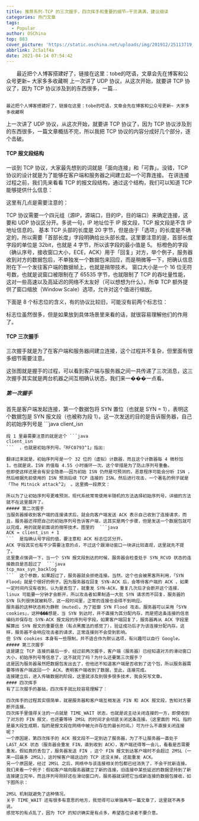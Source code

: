 ```yaml
---
title: 推荐系列-TCP 的三次握手，四次挥手和重要的细节—干货满满，建议细读
categories: 热门文章
tags:
  - Popular
author: OSChina
top: 883
cover_picture: 'https://static.oschina.net/uploads/img/201912/25113719_dw1W.jpg'
abbrlink: 2c5a1f4a
date: 2021-04-14 07:54:42
---
```


&emsp;&emsp;最近把个人博客搭建好了，链接在这里：tobe的呓语，文章会先在博客和公众号更新~ 大家多多收藏啊 上一次讲了 UDP 协议，从这次开始，就要讲 TCP 协议了，因为 TCP 协议涉及到的东西很多，一篇...
<!-- more -->

                                                                                                                                                                                        最近把个人博客搭建好了，链接在这里：tobe的呓语，文章会先在博客和公众号更新~ 大家多多收藏啊 
上一次讲了 UDP 协议，从这次开始，就要讲 TCP 协议了，因为 TCP 协议涉及到的东西很多，一篇文章概括不完，所以我把 TCP 协议的内容分成好几个部分，逐个击破。 
#### TCP 报文段结构 
一谈到 TCP 协议，大家最先想到的词就是「面向连接」和「可靠」。没错，TCP 协议的设计就是为了能够在客户端和服务器之间建立起一个可靠连接。 
在讲连接过程之前，我们先来看看 TCP 的报文段结构，通过这个结构，我们可以知道 TCP 能够提供什么信息： 
 
这里有几点是需要注意的： 
 
 TCP 协议需要一个四元组（源IP，源端口，目的IP，目的端口）来确定连接，这要和 UDP 协议区分开。多说一句，IP 地址位于 IP 报文段，TCP 报文段是不含 IP 地址信息的。 
 基本 TCP 头部的长度是 20 字节，但是由于「选项」的长度是不确定的，所以需要「首部长度」字段明确给出头部长度。这里要注意的是，首部长度字段的单位是 32bit，也就是 4 字节，所以该字段的最小值是 5。 
 标橙色的字段（确认序号，接收窗口大小，ECE，ACK）用于「回复」对方，举个例子，服务器收到对方的数据包后，不单独发一个数据包来回应，而是稍微等一下，把确认信息附在下一个发往客户端的数据帧上，也就是捎带技术。 
 窗口大小是一个 16 位无符号数，也就是说窗口被限制在了 65535 字节，也就限制了 TCP 的吞吐量性能，这对一些高速以及高延迟的网络不太友好（可以想想为什么）。所幸 TCP 额外提供了窗口缩放（Window Scale）选项，允许对这个值进行缩放。 
 
下面是 8 个标志位的含义，有的协议比较旧，可能没有前两个标志位： 
 
标志位虽然很多，但是如果放到具体场景里来看的话，就很容易理解他们的作用了。 
#### TCP 三次握手 
三次握手就是为了在客户端和服务器间建立连接，这个过程并不复杂，但里面有很多细节需要注意。 
 
这张图就是握手的过程，可以看到客户端与服务器之间一共传递了三次消息，这三次握手其实就是两台机器之间互相确认状态，我们来一���一点看。 
##### 第一次握手 
首先是客户端发起连接，第一个数据包将 SYN 置位（也就是 SYN = 1），表明这个数据包是 SYN 报文段（也被称为段 1）。这一次发送的目的是告诉服务器，自己的初始序列号是  ```java 
  client_isn
  ```  ，还有一个隐含的信息在图里没有表现出来，那就是告知服务端自己想连接的端口号。除了这些，客户端还会发送一些选项，不过这跟三次握手没多大关系，暂且按下不表。 
段 1 里最需要注意的就是这个 ```java 
  client_isn
  ```  ，也就是初始序列号。「RFC0793^1」指出: 
 
翻译过来就是，初始序列号是一个 32 位的（虚拟）计数器，而且这个计数器每 4 微秒加 1，也就是说，ISN 的值每 4.55 小时循环一次。这个举措是为了防止序列号重叠。 
但即使这样还是会有安全隐患——因为初始 ISN 仍然是可预测的，恶意程序可能会分析 ISN ，然后根据先前使用的 ISN 预测后续 TCP 连接的 ISN，然后进行攻击，一个著名的例子就是「The Mitnick attack^2」 。这里摘一段原文： 
 
所以为了让初始序列号更难预测，现代系统常常使用半随机的方法选择初始序列号，详细的方法就不在这里展开了。 
##### 第二次握手 
当服务器接收到客户端的连接请求后，就会向客户端发送 ACK 表示自己收到了连接请求，而且，服务器还得把自己的初始序列号告诉客户端，这其实是两个步骤，但是发送一个数据包就可以完成，用的就是前面说的捎带技术。图里的  ```java 
  ACK = client_isn + 1
  ```  是指确认号字段的值，要注意和 ACK 标志位区分开。 
ACK 字段其实也有不少需要注意的点，不过这个跟滑动窗口一块讲比较直观，这里就先不提了。 
这里重点强调一下，当一个 SYN 报文段到达的时候，服务器会检查处于 SYN_RCVD 状态的连接数目是否超过了  ```java 
  tcp_max_syn_backlog
  ```  这个参数，如果超过了，服务器就会拒绝连接。当然，这个也会被黑客所利用，「SYN Flood」就是个很好的例子。因为服务器在回复 SYN-ACK 后，会等待客户端的 ACK ，如果一定时间内没有收到，认为是丢包了，就重发 SYN-ACK，重复几次后才会断开这个连接，linux 可能要一分钟才会断开，所以攻击者如果制造一大批 SYN 请求而不回复，服务器的 SYN 队列很快就被耗尽，这一段时间里，正常的连接也会得不到响应。 
服务器的这种状态称为静默（muted）。为了抵御 SYN Flood 攻击，服务器可以采用「SYN cookies」，这种���想是，当 SYN 到达时，并不直接为其分配内存，而是把这条连接的信息编码并保存在 SYN-ACK 报文段的序列号字段，如果客户端回复了，服务器再从 ACK 字段里解算出 SYN 报文的重要信息（有点黑魔法的感觉了），验证成功后才为该连接分配内存。这样，服务器不会响应攻击者的请求，正常连接则不会受到影响。 
但 SYN cookies 本身有一些限制，并不适合作为默认选项，有兴趣可以自行 Google。 
##### 第三次握手 
这是建立 TCP 连接的最后一步，经过前两次握手，客户端（服务器）已经知道对方的滑动窗口大小，初始序列号等信息了，这不就完了吗？为什么还要第三次握手？ 
这是因为服务器虽然把数据包发出去了，但他还不知道客户端是否收到了这个包，所以服务器需要等待客户端返回一个 ACK，表明客户端收到了数据，至此，连接完成。 
连接建立后，进入传输数据的阶段，这里就涉及到很多很多技术，我会另写文章。 
#### 四次挥手 
有了三次握手的基础，四次挥手就比较容易理解了： 
 
四次挥手的过程其实很简单，就是服务器和客户端互相发送 FIN 和 ACK 报文段，告知对方要断开连接。 
四次挥手里值得关注的一点就是 TIME_WAIT 状态，也就是说主动关闭连接的一方，即使收到了对方的 FIN 报文，也还要等待 2MSL 的时间才会彻底关闭这条连接。（这里面的 MSL 指的是最大段生成期，指的是报文段在网络中被允许存在的最长时间。）可为什么不直接关闭连接呢？ 
一个原因是，第四次挥手的 ACK 报文段不一定到达了服务器，为了不让服务器一直处于 LAST_ACK 状态（服务器会重发 FIN，直到收到 ACK），客户端还得等一会儿，看看是否需要重发。假如真的丢包了，服务器发送 FIN ，这个 FIN 报文到达客户端时不会超过 2MSL（一来一回最多 2MSL），这时候客户端这边的 TCP 还没关掉，还能重发 ACK。 
另一个原因是，经过 2MSL 之后，网络中与该连接相关的包都已经消失了，不会干扰新连接。我们来看一个例子：假如客户端向服务器建立了新的连接，旧连接中某些延迟的数据坚持到了新连接建立完毕，而且序列号刚好还在滑动窗口内，服务器就误把它当成新连接的数据包接收，如下图所示： 
 
2MSL 机制就避免了这种情况。 
关于 TIME_WAIT 还有很多有意思的地方，我觉得可以单独再写一篇文章了，这里就不再多说。 
感觉写的有点乱了，因为 TCP 的知识确实是有点多，希望各位读者不要介意。 
 

                                        